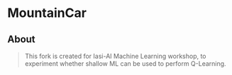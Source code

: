 # MountainCar


## About

>This fork is created for Iasi-AI Machine Learning workshop, to experiment whether shallow ML can be used to perform Q-Learning.
